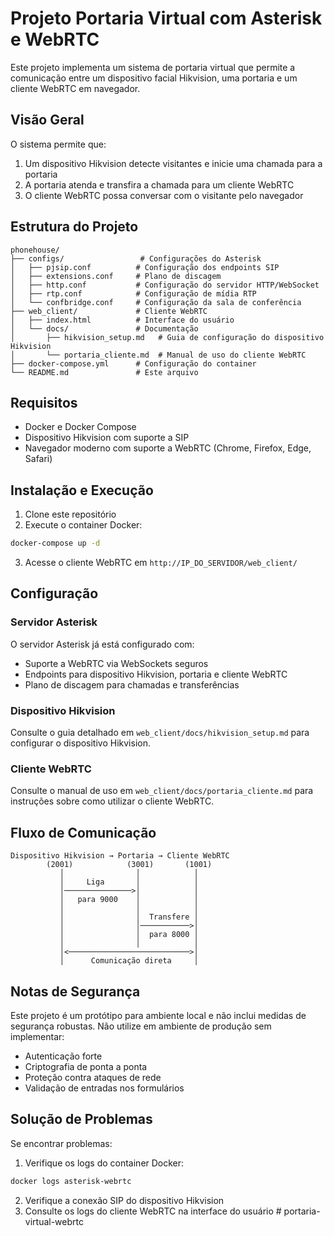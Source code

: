 # Projeto Portaria Virtual com Asterisk e WebRTC

Este projeto implementa um sistema de portaria virtual que permite a comunicação entre um dispositivo facial Hikvision, uma portaria e um cliente WebRTC em navegador.

## Visão Geral

O sistema permite que:

1. Um dispositivo Hikvision detecte visitantes e inicie uma chamada para a portaria
2. A portaria atenda e transfira a chamada para um cliente WebRTC
3. O cliente WebRTC possa conversar com o visitante pelo navegador

## Estrutura do Projeto

```
phonehouse/
├── configs/                 # Configurações do Asterisk
│   ├── pjsip.conf          # Configuração dos endpoints SIP
│   ├── extensions.conf     # Plano de discagem
│   ├── http.conf           # Configuração do servidor HTTP/WebSocket
│   ├── rtp.conf            # Configuração de mídia RTP
│   └── confbridge.conf     # Configuração da sala de conferência
├── web_client/             # Cliente WebRTC
│   ├── index.html          # Interface do usuário
│   └── docs/               # Documentação
│       ├── hikvision_setup.md   # Guia de configuração do dispositivo Hikvision
│       └── portaria_cliente.md  # Manual de uso do cliente WebRTC
├── docker-compose.yml      # Configuração do container
└── README.md               # Este arquivo
```

## Requisitos

- Docker e Docker Compose
- Dispositivo Hikvision com suporte a SIP
- Navegador moderno com suporte a WebRTC (Chrome, Firefox, Edge, Safari)

## Instalação e Execução

1. Clone este repositório
2. Execute o container Docker:

```bash
docker-compose up -d
```

3. Acesse o cliente WebRTC em `http://IP_DO_SERVIDOR/web_client/`

## Configuração

### Servidor Asterisk
O servidor Asterisk já está configurado com:
- Suporte a WebRTC via WebSockets seguros
- Endpoints para dispositivo Hikvision, portaria e cliente WebRTC
- Plano de discagem para chamadas e transferências

### Dispositivo Hikvision
Consulte o guia detalhado em `web_client/docs/hikvision_setup.md` para configurar o dispositivo Hikvision.

### Cliente WebRTC
Consulte o manual de uso em `web_client/docs/portaria_cliente.md` para instruções sobre como utilizar o cliente WebRTC.

## Fluxo de Comunicação

```
Dispositivo Hikvision → Portaria → Cliente WebRTC
        (2001)            (3001)       (1001)
           │                │            │
           │     Liga       │            │
           │───────────────>│            │
           │   para 9000    │            │
           │                │            │
           │                │  Transfere │
           │                │───────────>│
           │                │  para 8000 │
           │                │            │
           │<───────────────────────────>│
           │      Comunicação direta     │
```

## Notas de Segurança

Este projeto é um protótipo para ambiente local e não inclui medidas de segurança robustas. Não utilize em ambiente de produção sem implementar:

- Autenticação forte
- Criptografia de ponta a ponta
- Proteção contra ataques de rede
- Validação de entradas nos formulários

## Solução de Problemas

Se encontrar problemas:

1. Verifique os logs do container Docker:
```bash
docker logs asterisk-webrtc
```

2. Verifique a conexão SIP do dispositivo Hikvision
3. Consulte os logs do cliente WebRTC na interface do usuário # portaria-virtual-webrtc
